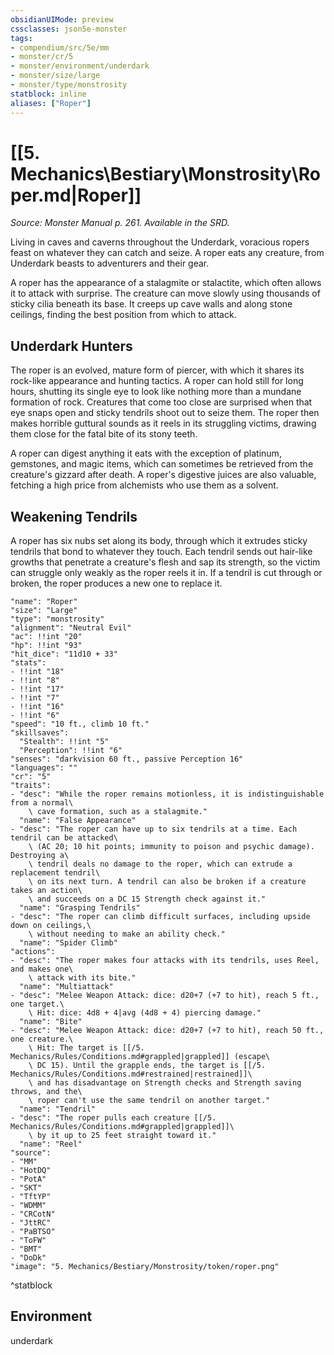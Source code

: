 ```yaml
---
obsidianUIMode: preview
cssclasses: json5e-monster
tags:
- compendium/src/5e/mm
- monster/cr/5
- monster/environment/underdark
- monster/size/large
- monster/type/monstrosity
statblock: inline
aliases: ["Roper"]
---
```

# [[5. Mechanics\Bestiary\Monstrosity\Roper.md|Roper]]
*Source: Monster Manual p. 261. Available in the SRD.*  

Living in caves and caverns throughout the Underdark, voracious ropers feast on whatever they can catch and seize. A roper eats any creature, from Underdark beasts to adventurers and their gear.

A roper has the appearance of a stalagmite or stalactite, which often allows it to attack with surprise. The creature can move slowly using thousands of sticky cilia beneath its base. It creeps up cave walls and along stone ceilings, finding the best position from which to attack.

## Underdark Hunters

The roper is an evolved, mature form of piercer, with which it shares its rock-like appearance and hunting tactics. A roper can hold still for long hours, shutting its single eye to look like nothing more than a mundane formation of rock. Creatures that come too close are surprised when that eye snaps open and sticky tendrils shoot out to seize them. The roper then makes horrible guttural sounds as it reels in its struggling victims, drawing them close for the fatal bite of its stony teeth.

A roper can digest anything it eats with the exception of platinum, gemstones, and magic items, which can sometimes be retrieved from the creature's gizzard after death. A roper's digestive juices are also valuable, fetching a high price from alchemists who use them as a solvent.

## Weakening Tendrils

A roper has six nubs set along its body, through which it extrudes sticky tendrils that bond to whatever they touch. Each tendril sends out hair-like growths that penetrate a creature's flesh and sap its strength, so the victim can struggle only weakly as the roper reels it in. If a tendril is cut through or broken, the roper produces a new one to replace it.

```statblock
"name": "Roper"
"size": "Large"
"type": "monstrosity"
"alignment": "Neutral Evil"
"ac": !!int "20"
"hp": !!int "93"
"hit_dice": "11d10 + 33"
"stats":
- !!int "18"
- !!int "8"
- !!int "17"
- !!int "7"
- !!int "16"
- !!int "6"
"speed": "10 ft., climb 10 ft."
"skillsaves":
  "Stealth": !!int "5"
  "Perception": !!int "6"
"senses": "darkvision 60 ft., passive Perception 16"
"languages": ""
"cr": "5"
"traits":
- "desc": "While the roper remains motionless, it is indistinguishable from a normal\
    \ cave formation, such as a stalagmite."
  "name": "False Appearance"
- "desc": "The roper can have up to six tendrils at a time. Each tendril can be attacked\
    \ (AC 20; 10 hit points; immunity to poison and psychic damage). Destroying a\
    \ tendril deals no damage to the roper, which can extrude a replacement tendril\
    \ on its next turn. A tendril can also be broken if a creature takes an action\
    \ and succeeds on a DC 15 Strength check against it."
  "name": "Grasping Tendrils"
- "desc": "The roper can climb difficult surfaces, including upside down on ceilings,\
    \ without needing to make an ability check."
  "name": "Spider Climb"
"actions":
- "desc": "The roper makes four attacks with its tendrils, uses Reel, and makes one\
    \ attack with its bite."
  "name": "Multiattack"
- "desc": "Melee Weapon Attack: dice: d20+7 (+7 to hit), reach 5 ft., one target.\
    \ Hit: dice: 4d8 + 4|avg (4d8 + 4) piercing damage."
  "name": "Bite"
- "desc": "Melee Weapon Attack: dice: d20+7 (+7 to hit), reach 50 ft., one creature.\
    \ Hit: The target is [[/5. Mechanics/Rules/Conditions.md#grappled|grappled]] (escape\
    \ DC 15). Until the grapple ends, the target is [[/5. Mechanics/Rules/Conditions.md#restrained|restrained]]\
    \ and has disadvantage on Strength checks and Strength saving throws, and the\
    \ roper can't use the same tendril on another target."
  "name": "Tendril"
- "desc": "The roper pulls each creature [[/5. Mechanics/Rules/Conditions.md#grappled|grappled]]\
    \ by it up to 25 feet straight toward it."
  "name": "Reel"
"source":
- "MM"
- "HotDQ"
- "PotA"
- "SKT"
- "TftYP"
- "WDMM"
- "CRCotN"
- "JttRC"
- "PaBTSO"
- "ToFW"
- "BMT"
- "DoDk"
"image": "5. Mechanics/Bestiary/Monstrosity/token/roper.png"
```
^statblock

## Environment

underdark
